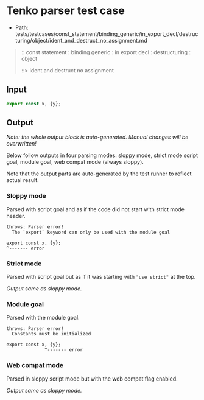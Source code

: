 # Tenko parser test case

- Path: tests/testcases/const_statement/binding_generic/in_export_decl/destructuring/object/ident_and_destruct_no_assignment.md

> :: const statement : binding generic : in export decl : destructuring : object
>
> ::> ident and destruct no assignment

## Input

`````js
export const x, {y};
`````

## Output

_Note: the whole output block is auto-generated. Manual changes will be overwritten!_

Below follow outputs in four parsing modes: sloppy mode, strict mode script goal, module goal, web compat mode (always sloppy).

Note that the output parts are auto-generated by the test runner to reflect actual result.

### Sloppy mode

Parsed with script goal and as if the code did not start with strict mode header.

`````
throws: Parser error!
  The `export` keyword can only be used with the module goal

export const x, {y};
^------- error
`````

### Strict mode

Parsed with script goal but as if it was starting with `"use strict"` at the top.

_Output same as sloppy mode._

### Module goal

Parsed with the module goal.

`````
throws: Parser error!
  Constants must be initialized

export const x, {y};
              ^------- error
`````


### Web compat mode

Parsed in sloppy script mode but with the web compat flag enabled.

_Output same as sloppy mode._
